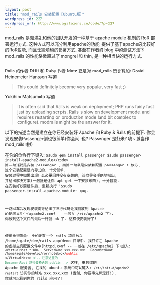 ```yaml
--- 
layout: post
title: "mod_rails 安装配置 [Ubuntu版]"
wordpress_id: 227
wordpress_url: http://www.agatezone.cn/code/?p=227
---
```

mod_rails 是<a href="http://izumi.plan99.net/blog/index.php/2008/03/31/benchmark-passenger-mod_rails-vs-mongrel-vs-thin/">赖洪礼</a>和他的团队开发的一种基于 apache module 机制的 RoR 部署运行方式. 这种方式可以充分利用apache的功能, 提供了基于apache的比较好的RoR性能, 而且无需烦琐的部署方式. 甚至在作者的 blog 中的测试方法下 mod_rails 的性能略微超过了 mongrel 和 thin, 是一种相当快的运行方式.

<img src="http://izumi.plan99.net/blog/wp-content/uploads/2008/03/passenger_mongrel_thin_benchmark.png" alt="" />

Rails 的作者 DHH 和 Ruby 作者 Matz 更是对 mod_rails 赞誉有加:
David Heinemeier Hansson 写道
<blockquote>This could definitely become very popular, very fast ;)</blockquote>
Yukihiro Matsumoto 写道
<blockquote>It is often said that Rails is weak on deployment; PHP runs fairly fast just by uploading scripts. Rails is slow on development mode, and requires restarting on production mode (and bit complex to configure). modrails might be the answer for it.</blockquote>
以下的描述当然是建立在你已经安装好 Apache 和 Ruby &amp; Rails 的前提下. 你会发现安装Passenger倒也很简单(你会问, 也? Passenger 是虾米? 嗨~ 就当作 mod_rails 啦!)

在你的命令行下键入:
<code>$sudo gem install passenger
$sudo passenger-install-apache2-module</code>
第一句话就是安装 passenger , 而第二句就是安装和配置 passenger ! 放心, 这个安装配置是向导式的, 十分简单. 安装过程中如果出现什么必要组件没有安装的, 该向导会明确地指出, 并给出解决方案(一般就是让你 apt-get 一下安装东西), 十分智能. 在安装好必要组件后, 重新执行 "$sudo passenger-install-apache2-module" 即可.

一路回车后发现安装向导给出了三行代码让我们放到 Apache 的配置文件中(apache2.conf -- 一般在 /etc/apache2 下). 你放到这个文件的最后一行就 ok 了. 这样便安装好了!

使用也很简单: 比如我有一个 rails 项目放在 /home/agate/dev/rails-app/demo 目录中. 我只许在 Apache 的虚拟主机配置文件中(httpd.conf -- 一般在 /etc/apache2 下)加入:
<code>&lt;VirtualHost *:80&gt;
&nbsp;&nbsp;ServerName xxx.xxx.xxx
&nbsp;&nbsp;DocumentRoot /home/agate/develop/ror/notebook/<span style="color: #ff0000;">public</span>
&lt;/VirtualHost&gt;
<span style="color: #339966;">&lt;!-- 注意这里的 DocumentRoot 路径要精确到 public --&gt;</span></code>
这样, 重启你的 Apache 服务器, 在我的 ubuntu 系统中可以键入:
<code>/etc/init.d/apache2 restart</code>
访问你的域名 xxx.xxx.xxx (当然, 你要事先绑定好!). 你就可以看到你的 rails 应用了!
